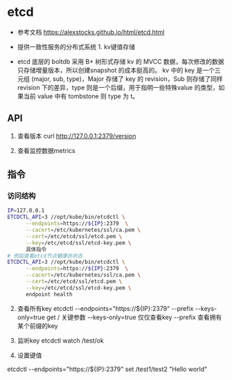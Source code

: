 # etcd
- 参考文档
https://alexstocks.github.io/html/etcd.html

- 提供一致性服务的分布式系统
      1. kv键值存储

- etcd 底层的 boltdb 采用 B+ 树形式存储 kv 的 MVCC 数据，每次修改的数据只存储增量版本，所以创建snapshot 的成本挺高的。
kv 中的 key 是一个三元组 (major, sub, type)，Major 存储了 key 的 revision，Sub 则存储了同样 revision 下的差异，type 则是一个后缀，用于指明一些特殊value 的类型，如果当前 value 中有 tombstone 则 type 为 t。

## API
1. 查看版本 
curl http://127.0.0.1:2379/version 

2. 查看监控数据metrics

## 指令
### 访问结构
```bash
IP=127.0.0.1
ETCDCTL_API=3 //opt/kube/bin/etcdctl \
      --endpoints=https://${IP}:2379  \
      --cacert=/etc/kubernetes/ssl/ca.pem \
      --cert=/etc/etcd/ssl/etcd.pem \
      --key=/etc/etcd/ssl/etcd-key.pem \
      具体指令
# 例如查看etcd节点健康状状态
ETCDCTL_API=3 //opt/kube/bin/etcdctl \
      --endpoints=https://${IP}:2379  \
      --cacert=/etc/kubernetes/ssl/ca.pem \
      --cert=/etc/etcd/ssl/etcd.pem \
      --key=/etc/etcd/ssl/etcd-key.pem \
      endpoint health
```
2. 查看所有key
etcdctl --endpoints="https://${IP}:2379"  --prefix --keys-only=true get /
关键参数
--keys-only=true  仅仅查看key
--prefix  查看拥有某个前缀的key

3. 监听key
etcdctl watch  /test/ok

4. 设置键值

etcdctl --endpoints="https://${IP}:2379"  set /test1/test2 "Hello world"